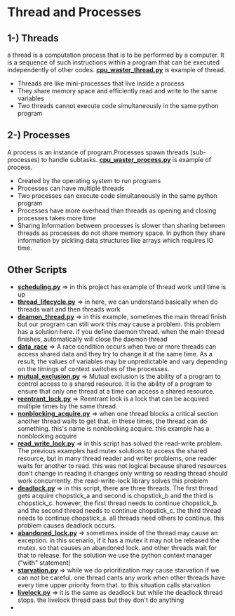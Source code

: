 # Thread and Processes

## 1-) Threads
 a thread is a computation process that is to be performed by a computer. It is a sequence of such instructions within a program that can be executed independently of other codes.
[**cpu_waster_thread.py**](https://github.com/yunusaltuntas/Parallel_Programming/blob/main/Treads%20and%20Processes/cpu_waster_thread.py) is example of thread.
 - Threads are like mini-processes that live inside a process
 - They share memory space and efficiently read and write to the same variables
 - Two threads cannot execute code simultaneously in the same python program

 
## 2-) Processes
 A process is an instance of program.Processes spawn threads (sub-processes) to handle subtasks.
[**cpu_waster_process.py**](https://github.com/yunusaltuntas/Parallel_Programming/blob/main/Treads%20and%20Processes/cpu_waster_process.py)  is example of process.
 - Created by the operating system to run programs
 - Processes can have multiple threads
 - Two processes can execute code simultaneously in the same python program
 - Processes have more overhead than threads as opening and closing processes takes more time
 - Sharing information between processes is slower than sharing between threads as processes do not share memory space. In python they share information by pickling data structures like arrays which requires IO time.

## Other Scripts
- [**scheduling.py**]() => in this project has example of thread work until time is up
- [**thread_lifecycle.py**]() => in here, we can understand basically when do threads wait and then threads work
- [**deamon_thread.py**]() => in this example, sometimes the main thread finish but our program can still work this may cause a problem. this problem has a solution here. 
if you define daemon thread. when the main thread finishes, automatically will close the daemon thread
- [**data_race**]() => A race condition occurs when two or more threads can access shared data and they try to change it at the same time. As a result, the values of variables may be unpredictable and vary depending on the timings of context switches of the processes.
- [**mutual_exclusion.py**]() => Mutual exclusion is the ability of a program to control access to a shared resource. It is the ability of a program to ensure that only one thread at a time can access a shared resource.
- [**reentrant_lock.py**]() => Reentrant lock is a lock that can be acquired multiple times by the same thread.
- [**nonblocking_acquire.py**]() => when one thread blocks a critical section another thread waits to get that. in these times, the thread can do something. this's name is nonblocking acquire. this example has a nonblocking acquire
- [**read_write_lock.py**]() => in this script has solved the read-write problem. The previous examples had mutex solutions to access the shared resource, but in many thread reader and writer problems, one reader waits for another to read. this was not logical because shared resources don't change in reading it changes only writing so reading thread should work concurrently. the read-write-lock library solves this problem
- [**deadlock.py**]() => in this script, there are three threads. The first thread gets acquire chopstick_a  and second is  chopstick_b and the third is chopstick_c. however, the first thread needs to continue chopstick_b. and the second thread needs to continue chopstick_c. the third thread needs to continue chopstick_a.  all threads need others to continue. this problem causes deadlock occurs.
- [**abandoned_lock.py**]() => sometimes inside of the thread may cause an exception. in this scenario, if it has a mutex it may not be released the mutex. so that causes an abandoned lock. and other threads wait for that to release. for the solution we use the python context manager ("with" statement)
- [**starvation.py**]() => while we do prioritization may cause starvation if we can not be careful. one thread cants any work when other threads have every time upper priority from that. to this situation calls starvation 
- [**livelock.py**]() => it is the same as deadlock but while the deadlock thread stops. the livelock thread pass but they don't do anything
- 